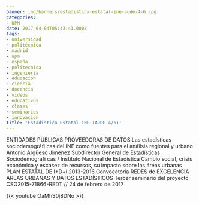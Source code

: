 ```yaml
---
banner: img/banners/estadistica-estatal-ine-aude-4-6.jpg
categories:
- UPM
date: 2017-04-04T05:43:41.000Z
tags:
- universidad
- politécnica
- madrid
- upm
- españa
- politecnica
- ingenieria
- educacion
- ciencia
- docencia
- videos
- educativos
- clases
- seminarios
- innovacion
title: 'Estadistica Estatal INE (AUDE 4/6)'
---
```


ENTIDADES PÚBLICAS PROVEEDORAS DE DATOS
Las estadísticas sociodemográfi cas del INE como fuentes para el análisis regional y urbano
Antonio Argüeso Jimenez
Subdirector General de Estadísticas Sociodemográfi cas / Instituto Nacional de Estadística
Cambio social, crisis económica y escasez de recursos, su impacto sobre las áreas urbanas
PLAN ESTATAL DE I+D+i 2013-2016
Convocatoria REDES de EXCELENCIA
ÁREAS URBANAS Y DATOS ESTADÍSTICOS
Tercer seminario del proyecto CSO2015-71866-REDT // 24 de febrero de 2017

{{< youtube OaMhS0j8DNo >}}
